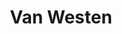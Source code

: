 ---
address: Lange Vorststraat 102
title: Van Westen
city: Goes
zip: 4461 JR
country: Netherlands
lat: 51.502889
lng: 3.891785
phone: 
email: inkoop@westenmode.nl
url: http://www.vanwesten.nl
---